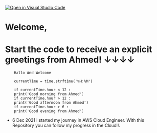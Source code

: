 [![Open in Visual Studio Code](https://classroom.github.com/assets/open-in-vscode-f059dc9a6f8d3a56e377f745f24479a46679e63a5d9fe6f495e02850cd0d8118.svg)](https://classroom.github.com/online_ide?assignment_repo_id=6530957&assignment_repo_type=AssignmentRepo)
# Welcome, 

# Start the code to receive an explicit greetings from Ahmed! ↓↓↓↓


        Hallo And Welcome

        currentTime = time.strftime('%H:%M')   

        if currentTime.hour < 12 :
        print('Good morning from Ahmed')
        if currentTime.hour > 12 :
        print('Good afternoon from Ahmed')
        if currentTime.hour > 6 :
        print('Good evening from Ahmed')


- 6 Dec 2021 i started my journey in AWS Cloud Engineer.
  With this Repository you can follow my progress in the Cloud!!.
